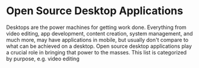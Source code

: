 # Open Source Desktop Applications
Desktops are the power machines for getting work done. Everything from video editing, app development, content creation, system management, and much more, may have applications in mobile, but usually don't compare to what can be achieved on a desktop. Open source desktop applications play a crucial role in bringing that power to the masses. This list is categorized by purpose, e.g. video editing